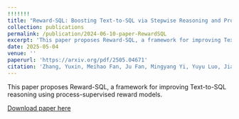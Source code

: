 ```yaml
---
!!!!!!!
title: "Reward-SQL: Boosting Text-to-SQL via Stepwise Reasoning and Process-Supervised Rewards"
collection: publications
permalink: /publication/2024-06-10-paper-RewardSQL
excerpt: 'This paper proposes Reward-SQL, a framework for improving Text-to-SQL reasoning using process-supervised reward models.'
date: 2025-05-04
venue: ''
paperurl: 'https://arxiv.org/pdf/2505.04671'
citation: 'Zhang, Yuxin, Meihao Fan, Ju Fan, Mingyang Yi, Yuyu Luo, Jian Tan, and Guoliang Li. "Reward-sql: Boosting text-to-sql via stepwise reasoning and process-supervised rewards." arXiv preprint arXiv:2505.04671 (2025).'
---
```

This paper proposes Reward-SQL, a framework for improving Text-to-SQL reasoning using process-supervised reward models.

[Download paper here](https://arxiv.org/pdf/2505.04671)